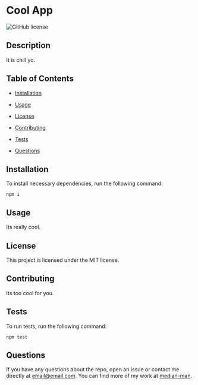 # Cool App
![GitHub license](https://img.shields.io/badge/license-MIT-blue.svg)

## Description

It is chill yo.

## Table of Contents 

* [Installation](#installation)

* [Usage](#usage)

* [License](#license)

* [Contributing](#contributing)

* [Tests](#tests)

* [Questions](#questions)

## Installation

To install necessary dependencies, run the following command:

```
npm i
```

## Usage

Its really cool.

## License

This project is licensed under the MIT license.
  
## Contributing

Its too cool for you.

## Tests

To run tests, run the following command:

```
npm test
```

## Questions

If you have any questions about the repo, open an issue or contact me directly at email@email.com. You can find more of my work at [median-man](https://github.com/median-man/).

